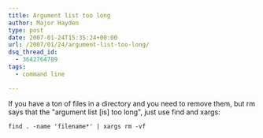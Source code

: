 ```yaml
---
title: Argument list too long
author: Major Hayden
type: post
date: 2007-01-24T15:35:24+00:00
url: /2007/01/24/argument-list-too-long/
dsq_thread_id:
  - 3642764789
tags:
  - command line

---
```

If you have a ton of files in a directory and you need to remove them, but rm says that the "argument list [is] too long", just use find and xargs:

```
find . -name 'filename*' | xargs rm -vf
```
